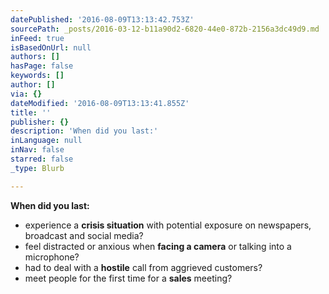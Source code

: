 ```yaml
---
datePublished: '2016-08-09T13:13:42.753Z'
sourcePath: _posts/2016-03-12-b11a90d2-6820-44e0-872b-2156a3dc49d9.md
inFeed: true
isBasedOnUrl: null
authors: []
hasPage: false
keywords: []
author: []
via: {}
dateModified: '2016-08-09T13:13:41.855Z'
title: ''
publisher: {}
description: 'When did you last:'
inLanguage: null
inNav: false
starred: false
_type: Blurb

---
```

**When did you last:**

* experience a **crisis situation** with potential exposure on newspapers, broadcast and social media?
* feel distracted or anxious when **facing a camera** or talking into a microphone?
* had to deal with a **hostile** call from aggrieved customers?
* meet people for the first time for a **sales** meeting?